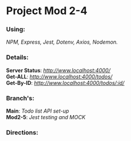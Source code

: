 # Project Mod 2-4

### Using:

_NPM, Express, Jest, Dotenv, Axios, Nodemon._

### Details:<br>
**Server Status**: *http://www.localhost:4000/* <br>
**Get-ALL**: *http://www.localhost:4000/todos/* <br>
**Get-By-ID**: *http://www.localhost:4000/todos/:id/* <br>


### Branch's:
**Main**: *Todo list API set-up* <br>
**Mod2-5**: *Jest testing and MOCK* <br>

### Directions:
